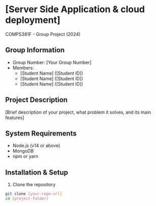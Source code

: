 # [Server Side Application & cloud deployment]
COMPS381F - Group Project (2024)

## Group Information
- Group Number: [Your Group Number]
- Members:
  - [Student Name] ([Student ID])
  - [Student Name] ([Student ID])
  - [Student Name] ([Student ID])

## Project Description
[Brief description of your project, what problem it solves, and its main features]

## System Requirements
- Node.js (v14 or above)
- MongoDB
- npm or yarn

## Installation & Setup
1. Clone the repository
```bash
git clone [your-repo-url]
cd [project-folder]
